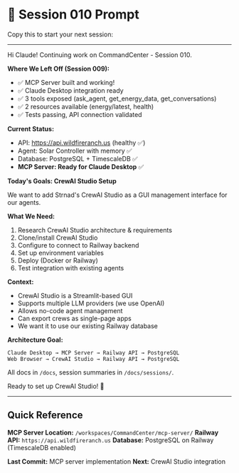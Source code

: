 # 🚀 Session 010 Prompt

Copy this to start your next session:

---

Hi Claude! Continuing work on CommandCenter - Session 010.

**Where We Left Off (Session 009):**
- ✅ MCP Server built and working!
- ✅ Claude Desktop integration ready
- ✅ 3 tools exposed (ask_agent, get_energy_data, get_conversations)
- ✅ 2 resources available (energy/latest, health)
- ✅ Tests passing, API connection validated

**Current Status:**
- API: https://api.wildfireranch.us (healthy ✅)
- Agent: Solar Controller with memory ✅
- Database: PostgreSQL + TimescaleDB ✅
- **MCP Server: Ready for Claude Desktop** ✅

**Today's Goals: CrewAI Studio Setup**

We want to add Strnad's CrewAI Studio as a GUI management interface for our agents.

**What We Need:**
1. Research CrewAI Studio architecture & requirements
2. Clone/install CrewAI Studio
3. Configure to connect to Railway backend
4. Set up environment variables
5. Deploy (Docker or Railway)
6. Test integration with existing agents

**Context:**
- CrewAI Studio is a Streamlit-based GUI
- Supports multiple LLM providers (we use OpenAI)
- Allows no-code agent management
- Can export crews as single-page apps
- We want it to use our existing Railway database

**Architecture Goal:**
```
Claude Desktop → MCP Server → Railway API → PostgreSQL
Web Browser → CrewAI Studio → Railway API → PostgreSQL
```

All docs in `/docs`, session summaries in `/docs/sessions/`.

Ready to set up CrewAI Studio! 🎨

---

## Quick Reference

**MCP Server Location:** `/workspaces/CommandCenter/mcp-server/`
**Railway API:** `https://api.wildfireranch.us`
**Database:** PostgreSQL on Railway (TimescaleDB enabled)

**Last Commit:** MCP server implementation
**Next:** CrewAI Studio integration
